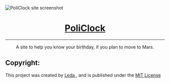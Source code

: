 <img src="https://i.imgur.com/vBGlN0e.png" alt="PoliClock site screenshot"></img>

<h1 style="text-align: center"><a href="https://hypnotizedleda.github.io/PoliClock/" target="_blank" rel="noopener noreferrer">PoliClock</a></h1>
<hr />
<p style="text-align: center">A site to help you know your birthday, if you plan to move to Mars.</p>
<h2>Copyright:</h2>
<p>This project was created by 
    <a href="https://github.com/HypnotizedLeda" 
    target="_blank"
    rel="noopener noreferrer">Leda
    </a>, and is published under the 
    <a href="https://github.com/HypnotizedLeda/PoliClock/blob/master/LICENSE">MIT License</a>
</p>
